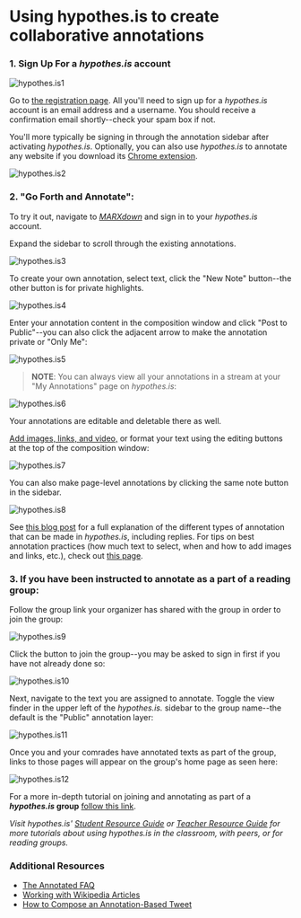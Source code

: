 # Using hypothes.is to create collaborative annotations

### 1. Sign Up For a *hypothes.is* account
![hypothes.is1](/assets/img/hypo-image1.png)

Go to [the registration page](https://web.hypothes.is/start/). All you'll need to sign up for a *hypothes.is* account is an email address and a username. You should receive a confirmation email shortly--check your spam box if not.

You'll more typically be signing in through the annotation sidebar after activating *hypothes.is*. Optionally, you can also use *hypothes.is* to annotate any website if you download its [Chrome extension](https://chrome.google.com/webstore/detail/hypothesis-web-pdf-annota/bjfhmglciegochdpefhhlphglcehbmek?hl=en).

![hypothes.is2](/assets/img/hypo-image2.png)

### 2. "Go Forth and Annotate":

To try it out, navigate to [*MARXdown*](https://MARXdown.github.io) and sign in to your *hypothes.is* account.

Expand the sidebar to scroll through the existing annotations.

![hypothes.is3](/assets/img/hypo-image3.png)

To create your own annotation, select text, click the "New Note" button--the other button is for private highlights.

![hypothes.is4](/assets/img/hypo-image4.png)

Enter your annotation content in the composition window and click "Post to Public"--you can also click the adjacent arrow to make the annotation private or "Only Me":

![hypothes.is5](/assets/img/hypo-image5.png)

>**NOTE**: You can always view all your annotations in a stream at your "My Annotations" page on *hypothes.is*:

![hypothes.is6](/assets/img/hypo-image6.png)

Your annotations are editable and deletable there as well.

[Add images, links, and video,](https://web.hypothes.is/adding-links-images-and-videos/) or format your text using the editing buttons at the top of the composition window:

![hypothes.is7](/assets/img/hypo-image7.png)

You can also make page-level annotations by clicking the same note button in the sidebar.

![hypothes.is8](/assets/img/hypo-image8.png)

See [this blog post](https://web.hypothes.is/blog/varieties-of-hypothesis-annotations-and-their-uses/) for a full explanation of the different types of annotation that can be made in *hypothes.is*, including replies. For tips on best annotation practices (how much text to select, when and how to add images and links, etc.), check out [this page](https://web.hypothes.is/annotation-tips-for-students/).

### 3. If you have been instructed to annotate as a part of a reading group:

Follow the group link your organizer has shared with the group in order to join the group:

![hypothes.is9](/assets/img/hypo-image9.png)

Click the button to join the group--you may be asked to sign in first if you have not already done so:

![hypothes.is10](/assets/img/hypo-image10.png)

Next, navigate to the text you are assigned to annotate. Toggle the view finder in the upper left of the *hypothes.is.* sidebar to the group name--the default is the "Public" annotation layer:

![hypothes.is11](/assets/img/hypo-image11.png)

Once you and your comrades have annotated texts as part of the group, links to those pages will appear on the group's home page as seen here:

![hypothes.is12](/assets/img/hypo-image12.png)

For a more in-depth tutorial on joining and annotating as part of a ***hypothes.is* group** [follow this link](https://web.hypothes.is/blog/introducing-groups/).

*Visit *hypothes.is*' [Student Resource Guide](https://web.hypothes.is/student-resource-guide/) or [Teacher Resource Guide](https://web.hypothes.is/teacher-resource-guide/) for more tutorials about using hypothes.is in the classroom, with peers, or for reading groups.*

### Additional Resources

* [The Annotated FAQ](https://web.hypothes.is/blog/the-annotated-faq/_)
* [Working with Wikipedia Articles](https://web.hypothes.is/blog/working-with-wikipedia-articles/)
* [How to Compose an Annotation-Based Tweet](https://web.hypothes.is/blog/how-to-compose-an-annotation-based-tweet/)



